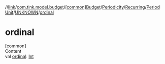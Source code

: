 //[link](../../../../../../index.md)/[com.tink.model.budget](../../../../../index.md)/[[common]Budget](../../../../index.md)/[Periodicity](../../../index.md)/[Recurring](../../index.md)/[PeriodUnit](../index.md)/[UNKNOWN](index.md)/[ordinal](ordinal.md)



# ordinal  
[common]  
Content  
val [ordinal](ordinal.md): [Int](https://kotlinlang.org/api/latest/jvm/stdlib/kotlin/-int/index.html)  



